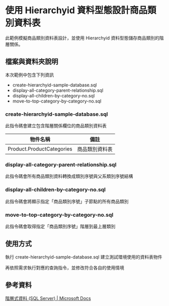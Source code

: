# 使用 Hierarchyid 資料型態設計商品類別資料表

此範例模擬商品類別資料表設計，並使用 Hierarchyid 資料型態儲存商品類別的階層關係。

## 檔案與資料夾說明

本次範例中包含下列資訊

- create-hierarchyid-sample-database.sql
- display-all-category-parent-relationship.sql
- display-all-children-by-category-no.sql
- move-to-top-category-by-category-no.sql

### create-hierarchyid-sample-database.sql

此指令碼會建立包含階層關係欄位的商品類別資料表

|物件名稱|備註|
|--|--|
|Product.ProductCategories|商品類別資料表|

### display-all-category-parent-relationship.sql

此指令碼會所有商品類別資料轉換成類別序號與父系類別序號結構

### display-all-children-by-category-no.sql

此指令碼會將顯示指定「商品類別序號」子節點的所有商品類別

### move-to-top-category-by-category-no.sql

此指令碼會取得指定「商品類別序號」階層到最上層類別

## 使用方式

執行 create-hierarchyid-sample-database.sql 建立測試環境使用的資料表物件

再依照需求執行對應的查詢指令，並修改符合各自的使用情境

## 參考資料
[階層式資料 (SQL Server) | Microsoft Docs](https://docs.microsoft.com/zh-tw/sql/relational-databases/hierarchical-data-sql-server)
